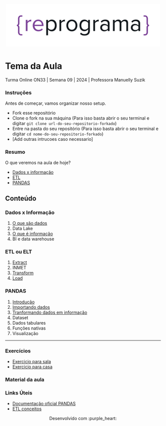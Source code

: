 <h1 align="center">
  <img src="assets/reprograma-fundos-claros.png" alt="logo reprograma" width="500">
</h1>

# Tema da Aula

Turma Online ON33 | Semana 09 | 2024 | Professora Manuelly Suzik

### Instruções
Antes de começar, vamos organizar nosso setup.
* Fork esse repositório 
* Clone o fork na sua máquina (Para isso basta abrir o seu terminal e digitar `git clone url-do-seu-repositorio-forkado`)
* Entre na pasta do seu repositório (Para isso basta abrir o seu terminal e digitar `cd nome-do-seu-repositorio-forkado`)
* [Add outras intrucoes caso necessario]

### Resumo
O que veremos na aula de hoje?
* [Dados x informação](#tema1)
* [ETL](#tema3)
* [PANDAS](#tema3)

## Conteúdo
### Dados x Informação
1. [O que são dados](#topico1)
 1. Data Lake
2. [O que é informação](#topico2)
  1. BI e data warehouse
### ETL ou ELT
1. [Extract](#topico3)
 1. INMET
2. [Transform](#topico3)
3. [Load](#topico3)
### PANDAS
1. [Introdução](#topico3)
2. [Importando dados](#topico3)
3. [Tranformando dados em informação](#topico3)
  1. Dataset
  2. Dados tabulares
  3. Funções nativas
  4. Visualização

***
### Exercícios 
* [Exercicio para sala](https://github.com/mflilian/repo-example/tree/main/exercicios/para-sala)
* [Exercicio para casa](https://github.com/mflilian/repo-example/tree/main/exercicios/para-casa)

### Material da aula 

### Links Úteis
- [Documentação oficial PANDAS](https://pandas.pydata.org/docs/getting_started)
- [ETL conceitos](https://www.ibm.com/br-pt/topics/etl)


<p align="center">
Desenvolvido com :purple_heart:  
</p>

